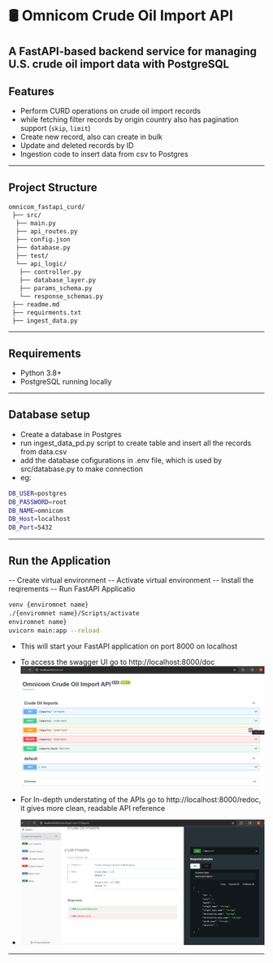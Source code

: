 # 🛢️ Omnicom Crude Oil Import API

A FastAPI-based backend service for managing U.S. crude oil import data with PostgreSQL
---

## Features

- Perform CURD operations on crude oil import records
- while fetching filter records by origin country also has pagination support (`skip`, `limit`)
- Create new record, also can create in bulk
- Update and deleted records by ID
- Ingestion code to insert data from csv to Postgres

---

## Project Structure
```
omnicom_fastapi_curd/  
 ├── src/  
  ├── main.py  
  ├── api_routes.py  
  ├── config.json  
  ├── database.py  
  ├── test/  
  └── api_logic/  
   ├── controller.py  
   ├── database_layer.py  
   ├── params_schema.py  
   └── response_schemas.py  
 ├── readme.md  
 ├── requirments.txt  
 ├── ingest_data.py  
```

---

## Requirements

- Python 3.8+
- PostgreSQL running locally


---
## Database setup
- Create a database in Postgres 
- run ingest_data_pd.py script to create table and insert all the records from data.csv
- add the database cofigurations in .env file, which is used by src/database.py to make connection
- eg: 
```bash
DB_USER=postgres
DB_PASSWORD=root
DB_NAME=omnicom
DB_Host=localhost
DB_Port=5432
```

---
## Run the Application
-- Create virtual environment
-- Activate virtual environment
-- Install the reqirements
-- Run FastAPI Applicatio
```bash
venv {enviromnet name}
./{enviromnet name}/Scripts/activate
enviromnet name}
uvicorn main:app --reload
```

- This will start your FastAPI application on port 8000 on localhost
- To access the swagger UI go to http://localhost:8000/doc  
![Swagger Image](imgs/Screenshot%202025-07-07%20202609.png)
  
  

- For In-depth understating of the APIs go to http://localhost:8000/redoc, it gives more clean, readable API reference
- ![redocs Image](imgs/Screenshot%202025-07-07%20203337.png)

---





